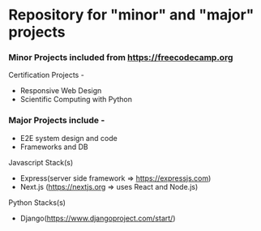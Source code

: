 # Repository for "minor" and "major" projects
### Minor Projects included from https://freecodecamp.org

Certification Projects -
+ Responsive Web Design
+ Scientific Computing with Python

### Major Projects include -
+ E2E system design and code
+ Frameworks and DB

Javascript Stack(s)
+ Express(server side framework => https://expressjs.com)
+ Next.js (https://nextjs.org => uses React and Node.js)

Python Stacks(s)
+ Django(https://www.djangoproject.com/start/)
